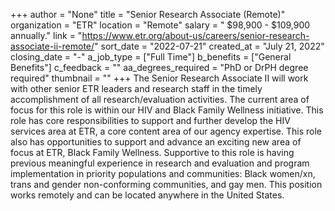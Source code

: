 +++
author = "None"
title = "Senior Research Associate (Remote)"
organization = "ETR"
location = "Remote"
salary = " $98,900 - $109,900 annually."
link = "https://www.etr.org/about-us/careers/senior-research-associate-ii-remote/"
sort_date = "2022-07-21"
created_at = "July 21, 2022"
closing_date = "-"
a_job_type = ["Full Time"]
b_benefits = ["General Benefits"]
c_feedback = ""
aa_degrees_required = "PhD or DrPH degree required"
thumbnail = ""
+++
The Senior Research Associate II will work with other senior ETR leaders and research staff in the timely accomplishment of all research/evaluation activities. The current area of focus for this role is within our HIV and Black Family Wellness initiative. This role has core responsibilities to support and further develop the HIV services area at ETR, a core content area of our agency expertise.  This role also has opportunities to support and advance an exciting new area of focus at ETR, Black Family Wellness. Supportive to this role is having previous meaningful experience in research and evaluation and program implementation in priority populations and communities:  Black women/xn, trans and gender non-conforming communities, and gay men. This position works remotely and can be located anywhere in the United States.